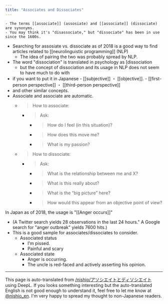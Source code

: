 ```yaml
---
title: "Associates and Dissociates"
---
```


    - The terms [[associate]] (assosiate) and [[associate]] (dissociate) are synonyms.
    - You may think it's "disassociate," but "dissociate" has been in use since the 1600s.
- Searching for assosiate vs. dissociate as of 2018 is a good way to find articles related to [[neurolinguistic programming]] (NLP)
    - The idea of pairing the two was probably spread by NLP.
- The word "dissociation" is translated in psychology as [dissociation
    - but the concept of dissociation and its usage in NLP does not seem to have much to do with
- if you want to put it in Japanese
        - [[subjective]] ・ [[objective]].
        - [[first-person perspective]] ・ [[third-person perspective]]
- and other similar concepts.
- Associate and associate are automatic.
    - > How to associate:
        - > Ask:
            - > How do I feel (in this situation)?
            - > How does this move me?
            - > What is my passion?
    - > How to dissociate:
        - > Ask:
            - > What is the relationship between me and X?
            - > What is this really about?
            - > What is the “big picture” here?
            - > How would this appear from an objective point of view?

In Japan as of 2018, the usage is "[[Anger occurs]]"
- (A Twitter search yields 28 observations in the last 24 hours." A Google search for "anger outbreak" yields 7600 hits.)
- This is a good sample for associates/dissociates to consider.
    - Associated status
        - I'm pissed.
        - Painful and scary
    - Associated state
        - Anger is occurring.
        - The uncle is red-faced and actively asserting his opinion.
---
This page is auto-translated from [/nishio/アソシエイトとディソシエイト](https://scrapbox.io/nishio/アソシエイトとディソシエイト) using DeepL. If you looks something interesting but the auto-translated English is not good enough to understand it, feel free to let me know at [@nishio_en](https://twitter.com/nishio_en). I'm very happy to spread my thought to non-Japanese readers.